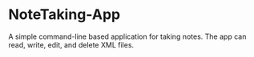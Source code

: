 # NoteTaking-App
A simple command-line based application for taking notes. The app can read, write, edit, and delete XML files.
